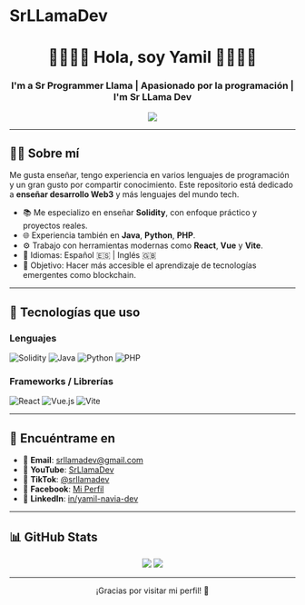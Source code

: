# SrLLamaDev

<h1 align="center">🦙🦙🦙🦙 Hola, soy Yamil 🦙🦙🦙🦙</h1>
<h3 align="center">I'm a Sr Programmer Llama | Apasionado por la programación | I'm Sr LLama Dev </h3>

<p align="center">
  <img src="https://readme-typing-svg.herokuapp.com?color=36BCF7&center=true&vCenter=true&lines=Docente+de+Solidity;Amante+del+código+y+la+enseñanza;Construyendo+el+futuro+Web3" />
</p>

---

## 🧑‍🏫 Sobre mí

Me gusta enseñar, tengo experiencia en varios lenguajes de programación y un gran gusto por compartir conocimiento. Este repositorio está dedicado a **enseñar desarrollo Web3** y más lenguajes del mundo tech.

- 📚 Me especializo en enseñar **Solidity**, con enfoque práctico y proyectos reales.
- 🌐 Experiencia también en **Java**, **Python**, **PHP**.
- ⚙️ Trabajo con herramientas modernas como **React**, **Vue** y **Vite**.
- 💬 Idiomas: Español 🇪🇸 | Inglés 🇬🇧
- 🎯 Objetivo: Hacer más accesible el aprendizaje de tecnologías emergentes como blockchain.

---

## 🚀 Tecnologías que uso

### Lenguajes
![Solidity](https://img.shields.io/badge/Solidity-363636?style=flat&logo=solidity&logoColor=white)
![Java](https://img.shields.io/badge/Java-ED8B00?style=flat&logo=java&logoColor=white)
![Python](https://img.shields.io/badge/Python-3776AB?style=flat&logo=python&logoColor=white)
![PHP](https://img.shields.io/badge/PHP-777BB4?style=flat&logo=php&logoColor=white)

### Frameworks / Librerías
![React](https://img.shields.io/badge/React-61DAFB?style=flat&logo=react&logoColor=black)
![Vue.js](https://img.shields.io/badge/Vue.js-4FC08D?style=flat&logo=vue.js&logoColor=white)
![Vite](https://img.shields.io/badge/Vite-646CFF?style=flat&logo=vite&logoColor=white)

---

## 🎥 Encuéntrame en

- 📩 **Email**: [srllamadev@gmail.com](mailto:srllamadev@gmail.com)
- 🎥 **YouTube**: [SrLlamaDev](https://www.youtube.com/channel/UCACpUuuDtzfGvzUctYz-MlA)
- 🎵 **TikTok**: [@srllamadev](https://www.tiktok.com/@srllamadev)
- 👤 **Facebook**: [Mi Perfil](https://facebook.com/profile.php?id=61570256863781)
- 💼 **LinkedIn**: [in/yamil-navia-dev](https://linkedin.com/in/yamil-navia-dev)

---

## 📊 GitHub Stats

<p align="center">
  <img src="https://github-readme-stats.vercel.app/api?username=srllamadev&show_icons=true&theme=radical" />
  <img src="https://github-readme-stats.vercel.app/api/top-langs/?username=srllamadev&layout=compact&theme=radical" />
</p>

---

<p align="center">¡Gracias por visitar mi perfil! 🚀</p>
